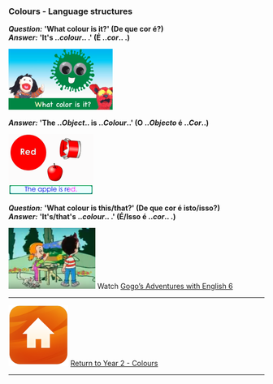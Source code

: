 <head>
<!-- Global site tag (gtag.js) - Google Analytics -->
<script async src="https://www.googletagmanager.com/gtag/js?id=UA-160613202-2"></script>
<script>
  window.dataLayer = window.dataLayer || [];
  function gtag(){dataLayer.push(arguments);}
  gtag('js', new Date());

  gtag('config', 'UA-160613202-2');
</script>
</head>

### Colours - Language structures

***Question:*** **'What colour is it?' (De que cor é?)**  
***Answer:*** **'It's ..*colour*.. .' (É ..*cor*.. .)**

[![dewc](/images/dewc.png)](https://www.youtube.com/watch?v=YyFLBTTAbSE)

***Answer:*** **'The ..*Object*.. is ..*Colour*..' (O ..*Objecto* é ..*Cor*..)**

[![bbar](/images/bbar.png)](https://www.youtube.com/watch?v=1jv0Gx_q_OU)

***Question:*** **'What colour is this/that?' (De que cor é isto/isso?)**  
***Answer:*** **'It's/that's ..*colour*.. .' (É/Isso é ..*cor*.. .)**

[![gae6](/images/gae6.png)](https://www.youtube.com/watch?v=_2WAwT9cKAk) Watch [Gogo’s Adventures with English 6](https://www.youtube.com/watch?v=_2WAwT9cKAk)

***
[![home](/images/home.PNG)](https://english-homework.github.io/KidooLand/Colours_B) [Return to Year 2 - Colours](https://english-homework.github.io/KidooLand/Colours_B)

***

